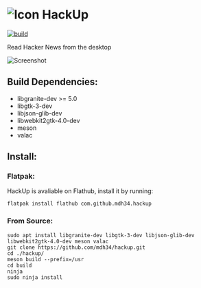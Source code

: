 # ![Icon](https://github.com/mdh34/hackup/raw/master/data/icons/64/com.github.mdh34.hackup.svg?sanitize=true) HackUp
[![build](https://travis-ci.org/mdh34/hackup.svg?branch=master)](https://travis-ci.org/mdh34/hackup)

Read Hacker News from the desktop

![Screenshot](https://raw.githubusercontent.com/mdh34/hackup/master/data/images/screenshot-1.png)

## Build Dependencies:
 - libgranite-dev >= 5.0
 - libgtk-3-dev
 - libjson-glib-dev
 - libwebkit2gtk-4.0-dev
 - meson
 - valac

## Install:
### Flatpak:
 HackUp is avaliable on Flathub, install it by running:
 ```
 flatpak install flathub com.github.mdh34.hackup
 ```
### From Source:
```
sudo apt install libgranite-dev libgtk-3-dev libjson-glib-dev libwebkit2gtk-4.0-dev meson valac
git clone https://github.com/mdh34/hackup.git
cd ./hackup/
meson build --prefix=/usr
cd build
ninja
sudo ninja install
```
